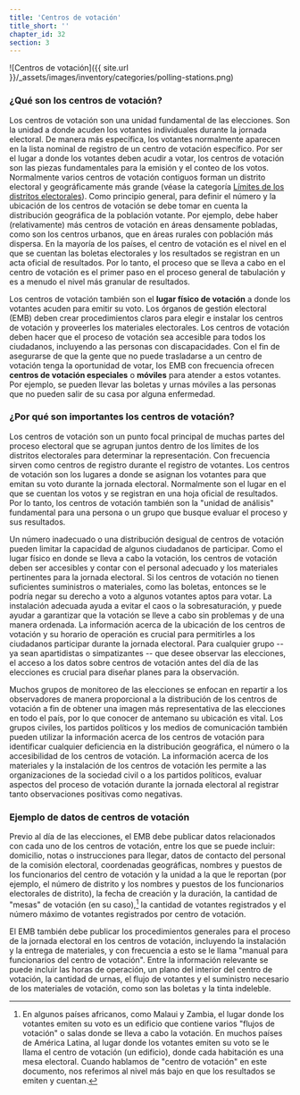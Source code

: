 ```yaml
---
title: 'Centros de votación'
title_short: ''
chapter_id: 32
section: 3
---
```


![Centros de votación]({{ site.url }}/\_assets/images/inventory/categories/polling-stations.png)

### ¿Qué son los centros de votación?

Los centros de votación son una unidad fundamental de las elecciones. Son la unidad a donde acuden los votantes individuales durante la jornada electoral. De manera más específica, los votantes normalmente aparecen en la lista nominal de registro de un centro de votación específico. Por ser el lugar a donde los votantes deben acudir a votar, los centros de votación son las piezas fundamentales para la emisión y el conteo de los votos. Normalmente varios centros de votación contiguos forman un distrito electoral y geográficamente más grande (véase la categoría [Límites de los distritos electorales](/es/guide/key-categories/electoral-boundaries/)). Como principio general, para definir el número y la ubicación de los centros de votación se debe tomar en cuenta la distribución geográfica de la población votante. Por ejemplo, debe haber (relativamente) más centros de votación en áreas densamente pobladas, como son los centros urbanos, que en áreas rurales con población más dispersa. En la mayoría de los países, el centro de votación es el nivel en el que se cuentan las boletas electorales y los resultados se registran en un acta oficial de resultados. Por lo tanto, el proceso que se lleva a cabo en el centro de votación es el primer paso en el proceso general de tabulación y es a menudo el nivel más granular de resultados.

Los centros de votación también son el **lugar físico de votación** a donde los votantes acuden para emitir su voto. Los órganos de gestión electoral (EMB) deben crear procedimientos claros para elegir e instalar los centros de votación y proveerles los materiales electorales. Los centros de votación deben hacer que el proceso de votación sea accesible para todos los ciudadanos, incluyendo a las personas con discapacidades. Con el fin de asegurarse de que la gente que no puede trasladarse a un centro de votación tenga la oportunidad de votar, los EMB con frecuencia ofrecen **centros de votación especiales** o **móviles** para atender a estos votantes. Por ejemplo, se pueden llevar las boletas y urnas móviles a las personas que no pueden salir de su casa por alguna enfermedad.

### ¿Por qué son importantes los centros de votación?

Los centros de votación son un punto focal principal de muchas partes del proceso electoral que se agrupan juntos dentro de los límites de los distritos electorales para determinar la representación. Con frecuencia sirven como centros de registro durante el registro de votantes. Los centros de votación son los lugares a donde se asignan los votantes para que emitan su voto durante la jornada electoral. Normalmente son el lugar en el que se cuentan los votos y se registran en una hoja oficial de resultados. Por lo tanto, los centros de votación también son la "unidad de análisis" fundamental para una persona o un grupo que busque evaluar el proceso y sus resultados.

Un número inadecuado o una distribución desigual de centros de votación pueden limitar la capacidad de algunos ciudadanos de participar. Como el lugar físico en donde se lleva a cabo la votación, los centros de votación deben ser accesibles y contar con el personal adecuado y los materiales pertinentes para la jornada electoral. Si los centros de votación no tienen suficientes suministros o materiales, como las boletas, entonces se le podría negar su derecho a voto a algunos votantes aptos para votar. La instalación adecuada ayuda a evitar el caos o la sobresaturación, y puede ayudar a garantizar que la votación se lleve a cabo sin problemas y de una manera ordenada. La información acerca de la ubicación de los centros de votación y su horario de operación es crucial para permitirles a los ciudadanos participar durante la jornada electoral. Para cualquier grupo -- ya sean apartidistas o simpatizantes -- que desee observar las elecciones, el acceso a los datos sobre centros de votación antes del día de las elecciones es crucial para diseñar planes para la observación.

Muchos grupos de monitoreo de las elecciones se enfocan en repartir a los observadores de manera proporcional a la distribución de los centros de votación a fin de obtener una imagen más representativa de las elecciones en todo el país, por lo que conocer de antemano su ubicación es vital. Los grupos civiles, los partidos políticos y los medios de comunicación también pueden utilizar la información acerca de los centros de votación para identificar cualquier deficiencia en la distribución geográfica, el número o la accesibilidad de los centros de votación. La información acerca de los materiales y la instalación de los centros de votación les permite a las organizaciones de la sociedad civil o a los partidos políticos, evaluar aspectos del proceso de votación durante la jornada electoral al registrar tanto observaciones positivas como negativas.

### Ejemplo de datos de centros de votación

Previo al día de las elecciones, el EMB debe publicar datos relacionados con cada uno de los centros de votación, entre los que se puede incluir: domicilio, notas o instrucciones para llegar, datos de contacto del personal de la comisión electoral, coordenadas geográficas, nombres y puestos de los funcionarios del centro de votación y la unidad a la que le reportan (por ejemplo, el número de distrito y los nombres y puestos de los funcionarios electorales de distrito), la fecha de creación y la duración, la cantidad de "mesas" de votación (en su caso),[^1] la cantidad de votantes registrados y el número máximo de votantes registrados por centro de votación.

El EMB también debe publicar los procedimientos generales para el proceso de la jornada electoral en los centros de votación, incluyendo la instalación y la entrega de materiales, y con frecuencia a esto se le llama "manual para funcionarios del centro de votación". Entre la información relevante se puede incluir las horas de operación, un plano del interior del centro de votación, la cantidad de urnas, el flujo de votantes y el suministro necesario de los materiales de votación, como son las boletas y la tinta indeleble.

[^1]: En algunos países africanos, como Malaui y Zambia, el lugar donde los votantes emiten su voto es un edificio que contiene varios "flujos de votación" o salas donde se lleva a cabo la votación. En muchos países de América Latina, al lugar donde los votantes emiten su voto se le llama el centro de votación (un edificio), donde cada habitación es una mesa electoral. Cuando hablamos de "centro de votación" en este documento, nos referimos al nivel más bajo en que los resultados se emiten y cuentan.
